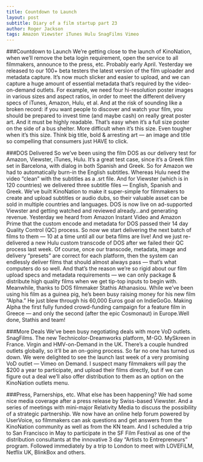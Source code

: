 ```yaml
---
title: Countdown to Launch
layout: post
subtitle: Diary of a film startup part 23
author: Roger Jackson
tags: Amazon Viewster iTunes Hulu SnagFilms Vimeo
---
```

###Countdown to Launch
We’re getting close to the launch of KinoNation, when we’ll remove the beta login requirement, open the service to all filmmakers, announce to the press, etc. Probably early April. Yesterday we released to our 100+ beta testers the latest version of the film uploader and metadata capture. It’s now much slicker and easier to upload, and we can capture a huge amount of essential metadata that’s required by the video-on-demand outlets. For example, we need four hi-resolution poster images in various sizes and aspect ratios, in order to meet the different delivery specs of iTunes, Amazon, Hulu, et al. And at the risk of sounding like a broken record: if you want people to discover and watch your film, you should be prepared to invest time (and maybe cash) on really great poster art. And it must be highly readable. That’s easy when it’s a full size poster on the side of a bus shelter. More difficult when it’s this size. Even tougher when it’s this size. Think big title, bold & arresting art — an image and title so compelling that consumers just HAVE to click.

###DOS Delivered
So we’ve been using the film DOS as our delivery test for Amazon, Viewster, iTunes, Hulu. It’s a great test case, since it’s a Greek film set in Barcelona, with dialog in both Spanish and Greek. So for Amazon we had to automatically burn-in the English subtitles. Whereas Hulu need the video “clean” with the subtitles as a .srt file. And for Viewster (which is in 120 countries) we delivered three subtitle files — English, Spanish and Greek. We’ve built KinoNation to make it super-simple for filmmakers to create and upload subtitles or audio dubs, so their valuable asset can be sold in multiple countries and languages. DOS is now live on ad-supported Viewster and getting watched and reviewed already…and generating revenue. Yesterday we heard from Amazon Instant Video and Amazon Prime that the custom encode and metadata for DOS passed their 14 day Quality Control (QC) process. So now we start delivering the next batch of films to them — 10 at a time until all our beta films are live! And we just re-delivered a new Hulu custom transcode of DOS after we failed their QC process last week. Of course, once our transcode, metadata, image and delivery “presets” are correct for each platform, then the system can endlessly deliver films that should almost always pass — that’s what computers do so well. And that’s the reason we’re so rigid about our film upload specs and metadata requirements — we can only package & distribute high quality films when we get tip-top inputs to begin with. Meanwhile, thanks to DOS filmmaker Stathis Athanasiou. While we’ve been using his film as a guinea pig, he’s been busy raising money for his new film “Alpha.” He just blew through his 60,000 Euros goal on IndieGoGo. Making Alpha the first fully funded crowd-funding campaign for a feature film in Greece — and only the second (after the epic Cosmonaut) in Europe.Well done, Stathis and team!

###More Deals
We’ve been busy negotiating deals with more VoD outlets. SnagFilms. The new Technicolor-Dreamworks platform, M-GO. MySkreen in France. Virgin and HMV-on-Demand in the UK. There’s a couple hundred outlets globally, so it’ll be an on-going process. So far no one has turned us down. We were delighted to see the launch last week of a very promising VoD outlet — Vimeo on Demand. I suspect many filmmakers will pay the $200 a year to participate, and upload their films directly, but if we can figure out a deal we’ll also offer distribution to them as an option on the KinoNation outlets menu.

###Press, Parnerships, etc.
What else has been happening? We had some nice media coverage after a press release by Swiss-based Viewster. And a series of meetings with mini-major Relativity Media to discuss the possibility of a strategic partnership. We now have an online help forum powered by UserVoice, so filmmakers can ask questions and get answers from the KinoNation community as well as from the KN team. And I scheduled a trip to San Francisco in May to participate in the SF Film Festival as one of the distribution consultants at the innovative 3 day “Artists to Entrepreneurs” program. Followed immediately by a trip to London to meet with LOVEFiLM, Netflix UK, BlinkBox and others.
